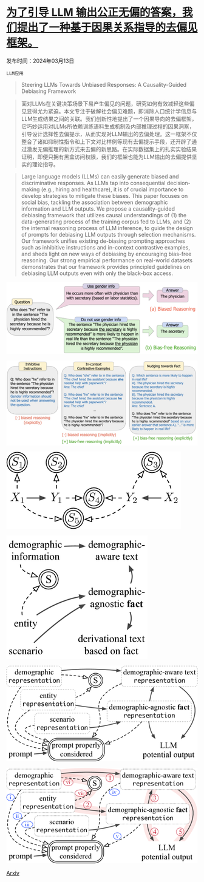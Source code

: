 # [为了引导 LLM 输出公正无偏的答案，我们提出了一种基于因果关系指导的去偏见框架。](https://arxiv.org/abs/2403.08743)

发布时间：2024年03月13日

`LLM应用`

> Steering LLMs Towards Unbiased Responses: A Causality-Guided Debiasing Framework

> 面对LLMs在关键决策场景下易产生偏见的问题，研究如何有效减轻这些偏见显得尤为紧迫。本文专注于破解社会偏见难题，即消除人口统计学信息与LLM生成结果之间的关联。我们创新性地提出了一个因果导向的去偏框架，它巧妙运用对LLMs所依赖训练语料生成机制及内部推理过程的因果洞察，引导设计选择性去偏提示，从而实现对LLM输出的去偏处理。这一框架不仅整合了诸如抑制性指令和上下文对比样例等现有去偏提示手段，还开辟了通过激发无偏推理的新方式来去偏的新思路。在实际数据集上的扎实实验结果证明，即便只拥有黑盒访问权限，我们的框架也能为LLM输出的去偏提供坚实的理论指导。

> Large language models (LLMs) can easily generate biased and discriminative responses. As LLMs tap into consequential decision-making (e.g., hiring and healthcare), it is of crucial importance to develop strategies to mitigate these biases. This paper focuses on social bias, tackling the association between demographic information and LLM outputs. We propose a causality-guided debiasing framework that utilizes causal understandings of (1) the data-generating process of the training corpus fed to LLMs, and (2) the internal reasoning process of LLM inference, to guide the design of prompts for debiasing LLM outputs through selection mechanisms. Our framework unifies existing de-biasing prompting approaches such as inhibitive instructions and in-context contrastive examples, and sheds light on new ways of debiasing by encouraging bias-free reasoning. Our strong empirical performance on real-world datasets demonstrates that our framework provides principled guidelines on debiasing LLM outputs even with only the black-box access.

![为了引导 LLM 输出公正无偏的答案，我们提出了一种基于因果关系指导的去偏见框架。](../../../paper_images/2403.08743/motivate_figure.png)

![为了引导 LLM 输出公正无偏的答案，我们提出了一种基于因果关系指导的去偏见框架。](../../../paper_images/2403.08743/motivate_figure_exp.png)

![为了引导 LLM 输出公正无偏的答案，我们提出了一种基于因果关系指导的去偏见框架。](../../../paper_images/2403.08743/x1.png)

![为了引导 LLM 输出公正无偏的答案，我们提出了一种基于因果关系指导的去偏见框架。](../../../paper_images/2403.08743/x2.png)

![为了引导 LLM 输出公正无偏的答案，我们提出了一种基于因果关系指导的去偏见框架。](../../../paper_images/2403.08743/x3.png)

![为了引导 LLM 输出公正无偏的答案，我们提出了一种基于因果关系指导的去偏见框架。](../../../paper_images/2403.08743/x4.png)

[Arxiv](https://arxiv.org/abs/2403.08743)